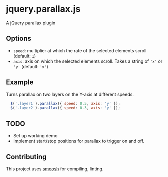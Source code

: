 jquery.parallax.js
====== 

A jQuery parallax plugin 


Options
---
* `speed`: multiplier at which the rate of the selected elements scroll (default: `1`)
* `axis`: axis on which the selected elements scroll. Takes a string of `'x'` or `'y'` (default: `'x'`)

Example
---
Turns parallax on two layers on the Y-axis at different speeds.

```javascript
  $('.layer1').parallax({ speed: 0.5, axis: 'y' });
  $('.layer2').parallax({ speed: 0.3, axis: 'y' });
```

TODO
---
* Set up working demo
* Implement start/stop positions for parallax to trigger on and off. 

Contributing
---
This project uses [smoosh](https://github.com/fat/smoosh) for compiling, linting.
